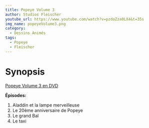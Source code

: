 ```yaml
---
title: Popeye Volume 3
author: Studios Fleischer
youtube_url: https://www.youtube.com/watch?v=pzdoZza0LX4&t=35s
img_name: popeyeVolume3.png
category:
  - Dessins Animés
tags:
  - Popeye
  - Fleischer
---
```


# Synopsis

[Popeye Volume 3 en DVD](https://www.amazon.fr/gp/product/B000EHS5EC/ref=as_li_tl?ie=UTF8&tag=ctimes-21&camp=1642&creative=6746&linkCode=as2&creativeASIN=B000EHS5EC&linkId=13e9196ed1cfe388051e9990085381d3)

**Épisodes:**
1. Aladdin et la lampe merveilleuse
2. Le 20ème anniversaire de Popeye
3. Le grand Bal
4. Le taxi
